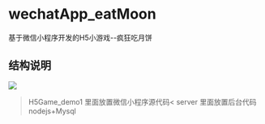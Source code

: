# wechatApp_eatMoon
基于微信小程序开发的H5小游戏--疯狂吃月饼
## 结构说明
![](https://raw.githubusercontent.com/songsunny00/wechatApp_eatMoon/master/READMEImg/pic1.png)  
>H5Game_demo1 里面放置微信小程序源代码<
 server 里面放置后台代码nodejs+Mysql
